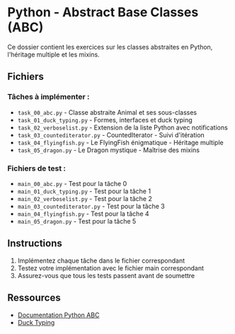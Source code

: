 # Python - Abstract Base Classes (ABC)

Ce dossier contient les exercices sur les classes abstraites en Python, l'héritage multiple et les mixins.

## Fichiers

### Tâches à implémenter :
- `task_00_abc.py` - Classe abstraite Animal et ses sous-classes
- `task_01_duck_typing.py` - Formes, interfaces et duck typing
- `task_02_verboselist.py` - Extension de la liste Python avec notifications
- `task_03_countediterator.py` - CountedIterator - Suivi d'itération
- `task_04_flyingfish.py` - Le FlyingFish énigmatique - Héritage multiple
- `task_05_dragon.py` - Le Dragon mystique - Maîtrise des mixins

### Fichiers de test :
- `main_00_abc.py` - Test pour la tâche 0
- `main_01_duck_typing.py` - Test pour la tâche 1
- `main_02_verboselist.py` - Test pour la tâche 2
- `main_03_countediterator.py` - Test pour la tâche 3
- `main_04_flyingfish.py` - Test pour la tâche 4
- `main_05_dragon.py` - Test pour la tâche 5

## Instructions

1. Implémentez chaque tâche dans le fichier correspondant
2. Testez votre implémentation avec le fichier main correspondant
3. Assurez-vous que tous les tests passent avant de soumettre

## Ressources

- [Documentation Python ABC](https://docs.python.org/3/library/abc.html)
- [Duck Typing](https://realpython.com/lessons/duck-typing/)
